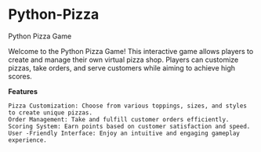 # Python-Pizza
Python Pizza Game

Welcome to the Python Pizza Game! 
This interactive game allows players to create and manage their own virtual pizza shop. Players can customize pizzas, take orders, and serve customers while aiming to achieve high scores.

**Features**

    Pizza Customization: Choose from various toppings, sizes, and styles to create unique pizzas.
    Order Management: Take and fulfill customer orders efficiently.
    Scoring System: Earn points based on customer satisfaction and speed.
    User -Friendly Interface: Enjoy an intuitive and engaging gameplay experience.
